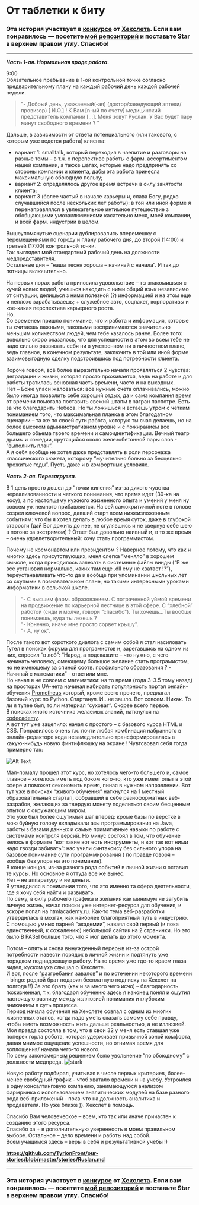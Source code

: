 # От таблетки к биту

### Эта история участвует в [конкурсе](http://mystory.hexlet.io/) от [Хекслета](https://ru.hexlet.io/). Если вам понравилось — посетите [мой репозиторий](https://github.com/TyrionFront/our-stories/edit/master/stories/Ruslan.md) и поставьте Star в верхнем правом углу. Спасибо!

---

**_Часть 1-ая. Нормальная вроде работа._**

9:00  
Обязательное пребывание в 1-ой контрольной точке согласно предварительному плану на каждый рабочий день каждой рабочей недели.  
> "- Добрый день, уважаемый(-ая) (доктор/заведующий аптеки/провизор) [ И.О.] ! К Вам [n-ый по счету] медицинский представитель компании [...]. Меня зовут Руслан. У Вас будет пару минут свободного времени ?  "

Дальше, в зависимости от ответа потенциального (или такового, с которым уже ведется работа) клиента:
 - вариант 1: smalltalk, который переходил в чаепитие и разговоры на разные темы – в т.ч.  о перспективе работы с фарм. ассортиментом нашей компании, а также шагах, которые надо предпринять со стороны компании и клиента, дабы эта работа принесла максимальную обоюдную пользу;
 - вариант 2: определялось другое время встречи в силу занятости клиента;
 - вариант 3 (более частый в начале карьеры и, слава Богу, редко случавшийся после нескольких лет работы): в той или иной форме я перенаправлялся в увлекательное интимное путешествие з обобщающими умозаключениями касательно меня, моей компании, и всей фарм. индустрии в целом.
 
Вышеупомянутые сценарии дублировались вперемешку с перемещениями по городу и плану рабочего дня, до второй (14:00) и третьей (17:00) контрольной точки.  
Так выглядел мой стандартный рабочий день на должности медпредставителя.  
Остальные дни –  “наша песня хороша – начинай с начала”. И так до пятницы включительно.  

На первых порах работа приносила удовольствие – ты знакомишься с кучей новых людей, учишься находить с ними общий язык независимо от ситуации, делишься з ними полезной (?) информацией и на этом еще и неплохо зарабатываешь;  + служебное авто, соцпакет, корпоративы и кое-какая перспектива карьерного роста.  
Но.  
Со временем пришло понимание, что и работа и информация, которые ты считаешь важными, таковыми воспринимаются значительно меньшим количеством людей, чем тебе казалось ранее. Более того: довольно скоро оказалось, что для успешности в этом во всем тебе не надо сильно развивать себя ни в умственном ни в личностном плане, ведь главное, в конечном результате, заключить в той или иной форме взаимовыгодную сделку подстроившись под потребности клиента.   

Короче говоря, всё более выразительно начали проявляться 2 чувства: деградации и жизни, которая просто проживается, ведь на работе и для работы тратилась основная часть времени, часто и на выходных.  
Нет – Боже упаси жаловаться: все нужные счета оплачивались, можно было иногда позволить себе хороший отдых, да и сама компания время от времени помогала поставить свежий штапм в загран паспотре. Есть за что благодарить Небеса. Но ты ложишься и встаешь утром с четким пониманием того, что максимальная планка в этом благодатном сценарии – та же по своей сути работа, которую ты счас делаешь, но на более высоком административном уровне и с пожиранием все большего обьема твоего времени и самоидентификации. Вечный театр драмы и комедии, крутящийся около железобетонной пары  слов - “выполнить план”.  
А я себя вообще не хотел даже представлять в роли персонажа классического сюжета, которому “мучительно больно за бесцельно прожитые годы”. Пусть даже и в комфортных условиях.

  **_Часть 2-ая.  Перезагрузка_**.

В 1 день просто дошел до “точки кипения” из-за дикого чувства нереализованности и четкого понимания, что время идет (30-ка на носу), а по настоящему нужного жизненного опыта и умений у меня ну совсем уж немного прибавляется. На сей самокритичной ноте в голове созрел ключевой вопрос, давший старт всем нижеизложенным событиям: что бы я хотел делать в любое время суток, даже в глубокой старости (дай Бог дожить до нее, не сгулявшись и не свернув себе шею в погоне за экстримом) ? Ответ был довольно наивный и, в то же время – очень удовлетворительный: хочу стать программистом.  

Почему не космонавтом или президентом ? Наверное потому, что как и многих здесь присутствующих, меня слегка “меняло” в хорошем смысле, когда приходилось залезать в системные файлы винды (“Я же все установил нормально, каких там еще .dll ему не хватает !?”), переустанавливать что-то да и вообще при упоминании школьных лет со скупыми в познавательном плане, но такими интересными уроками информатики в сельской школе.  
> “- С высшим фарм. образованием.  С потраченной уймой времени на продвижение по карьерной лестнице в этой сфере. С “хлебной” работой (сиди и молчи, говори “спасибо”). Ты хочешь...Ты вообще понимаешь, куда ты лезешь ?  
>"- Конечно, иначе мне просто сорвет крышу".  
>"- А, ну ок”.  

После такого вот короткого диалога с самим собой я стал насиловать Гугел в поисках форума для програмистов и, зарегавшись на одном из них, спросил “в лоб”: “Народ, а подскажите – что нужно, с чего начинать человеку, омеющему большое желание стать програмистом, но не имеющему за спиной соотв. профильного образования ? - Начинай с математики” - ответили мне.  
Но начал я не совсем с математики: на то время (года 3-3.5 тому назад) на просторах UA-нета начинал набирать популярность портал онлайн-обучения [Prometheus](https://prometheus.org.ua/courses/) который, кроме всего прочего, предлагал базовый курс по Python. Стартанул. И…не зашло. Вот совсем. Никак. То ли я тупее был, то ли материал “суховат”. Скорее всего первое.  
В поисках иного источника желаемых знаний, наткнулся на [codecademy](https://www.codecademy.com/).  
А вот тут уже зацепило: начал с простого – с базового курса HTML и CSS. Понравилось очень т.к. почти любая комбинация набранного в онлайн-редакторе кода незамедлительно трансформировалась в какую-нибудь новую финтифлюшку на экране ! Чувтсвовал себя тогда примерно так:  

![Alt Text](https://78.media.tumblr.com/465d4ad6cb9aa6ae93cbdd4b50c9b51d/tumblr_inline_n0nuq2I5tH1qgp297.gif)  

Мал-помалу прошел этот курс, но хотелось чего-то большего и, самое главное – хотелось иметь под боком кого-то, кто уже имеет опыт в этой сфере и поможет секономить время, пиная в нужном направлении. Вот тут уже в поисках “живого обучения” наткнулся на 1 местный образовательный стартап, собравший в себе разноформатных веб-разрабов, желающих за твердую монету поделиться своим бесценным опытом с окружающим миром.  
Это уже был более ощутимый шаг вперед: кроме базы по верстке в мою буйную голову вкладывали азы программирования на Java, работы з базами данных и самые примитивные навыки по работе с системами контроля версий. Но минус состоял в том, что обучение велось  в формате “вот такие вот есть инструменты, и вот так вот ними надо гвозди забивать”:  нас учили синтаксису без сильного упора на базовое понимание сути программирования ( по правде говоря – вообще без упора на это понимание).  
В конце концов, из-за разного рода событий в личной жизни я оставил те курсы. Но основное я оттуда все же вынес.  
Нет – не аппаратуру и не деньги.  
Я утвердился в понимании того, что это именно та сфера деятельности, где я хочу себя найти и развивать.  
По сему, в силу рабочего графика и желания как минимум не загубить личную жизнь, начал поиски уже интернет-ресурса для обучения, и вскоре попал на htmlacademy.ru. Как-то тема веб-разработки утвердилась в мозгах, как наиболее благоприятный путь в индустрию. С помощью умных парней “академии”, наваял свой первый (и пока единственный, к сожалению)  небольшой сайтик на 2 странички. Но это было В РАЗЫ больше того, что я мог делать до этого момента.  

Потом – опять и снова вынужденный перерыв из-за острой потребности навести порядок в личной жизни и подтянуть уже порядком поднадоевшую работу. На то время уже где-то краем глаза видел, куском уха слышал о Хекслете.  
И вот, после “разгребания завалов” и по истечении некоторого времени – bingo: родной брат подарил бесплатную подписку на Хекслет на полгода !!) За это брату (как и за много чего исчо) – благодарность пожизненная, т.к. благодаря обучению здесь я наконец понял и ощутил настоящую разницу между изллюзией понимания и глубоким вниканием в суть процесса.  
Период начала обучения на Хекслете совпал с одним из многих жизненных этапов, когда надо уметь сказать самому себе правду, чтобы иметь возможность жить дальше реальностью, а не иллюзией. Моя правда состояла в том, что в свои 32 у меня есть ставшая уже поперек горла робота, которая удерживает привычной зоной комфорта, давая мнимое ощущение успешности, но отнимая время для воплощения/ начала чего-то нового.  
По сему закономерным решением было увольнение “по обоюдному” с должности медпреда. 
![stark](https://media.giphy.com/media/AbYxDs20DECQw/giphy.gif)  


Новую работу подбирал, учитывая в числе первых критериев, более-менее свободный график - чтоб хватало времени и на учебу. Устроился в одну консалтинговую компанию, занимающуюся анализом фармрынка с использованием аналитических модулей на базе разного рода веб-приложений - пока-что на должность аналитика и продавателя. Но уже ближе )). Хекслет в помощь.  

Спасибо Вам человеческое – всем, кто так или иначе причастен к созданию этого ресурса.  
Спасибо за + в дополнительную уверенность в моем правильном выборе. Остальное – дело времени и работы над собой.  
Всем учащимся здесь – веры в себя и результативной учебы !)

**https://github.com/TyrionFront/our-stories/blob/master/stories/Ruslan.md**

---

### Эта история участвует в [конкурсе](http://mystory.hexlet.io/) от [Хекслета](https://ru.hexlet.io/). Если вам понравилось — посетите [мой репозиторий](https://github.com/TyrionFront/our-stories/edit/master/stories/Ruslan.md) и поставьте Star в верхнем правом углу. Спасибо!
